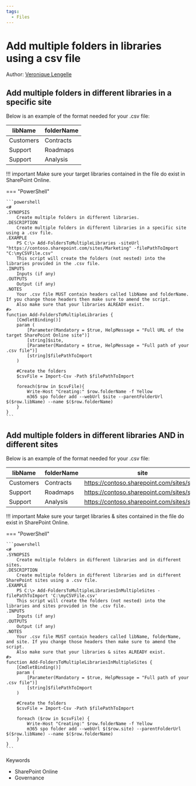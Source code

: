 ```yaml
---
tags:
  - Files
---
```


# Add multiple folders in libraries using a csv file

Author: [Veronique Lengelle](https://twitter.com/veronicageek)

## Add multiple folders in different libraries in a specific site

Below is an example of the format needed for your .csv file:

| libName | folderName |
| --------| ---------- |
| Customers | Contracts |
| Support | Roadmaps |
| Support | Analysis |

!!! important
    Make sure your target libraries contained in the file do exist in SharePoint Online.

=== "PowerShell"

    ```powershell
    <#
    .SYNOPSIS
        Create multiple folders in different libraries.
    .DESCRIPTION
        Create multiple folders in different libraries in a specific site using a .csv file.
    .EXAMPLE
        PS C:\> Add-FoldersToMultipleLibraries -siteUrl "https://contoso.sharepoint.com/sites/Marketing" -filePathToImport "C:\myCSVFile.csv"
        This script will create the folders (not nested) into the libraries provided in the .csv file.
    .INPUTS
        Inputs (if any)
    .OUTPUTS
        Output (if any)
    .NOTES
        Your .csv file MUST contain headers called libName and folderName. If you change those headers then make sure to amend the script.
        Also make sure that your libraries ALREADY exist.
    #>
    function Add-FoldersToMultipleLibraries {
        [CmdletBinding()]
        param (
            [Parameter(Mandatory = $true, HelpMessage = "Full URL of the target SharePoint Online site")]
            [string]$site,
            [Parameter(Mandatory = $true, HelpMessage = "Full path of your .csv file")]
            [string]$filePathToImport
        )
        
        #Create the folders
        $csvFile = Import-Csv -Path $filePathToImport
        
        foreach($row in $csvFile){
            Write-Host "Creating:" $row.folderName -f Yellow
            m365 spo folder add --webUrl $site --parentFolderUrl $($row.libName) --name $($row.folderName)
        }
    }
    ```

## Add multiple folders in different libraries AND in different sites

Below is an example of the format needed for your .csv file:

| libName | folderName | site |
| --------| ---------- | ---- |
| Customers | Contracts | https://contoso.sharepoint.com/sites/site1 |
| Support | Roadmaps |  https://contoso.sharepoint.com/sites/site2 |
| Support | Analysis | https://contoso.sharepoint.com/sites/site2 |

!!! important
    Make sure your target libraries & sites contained in the file do exist in SharePoint Online.

=== "PowerShell"

    ```powershell
    <#
    .SYNOPSIS
        Create multiple folders in different libraries and in different sites.
    .DESCRIPTION
        Create multiple folders in different libraries and in different SharePoint sites using a .csv file.
    .EXAMPLE
        PS C:\> Add-FoldersToMultipleLibrariesInMultipleSites -filePathToImport 'C:\myCSVFile.csv'
        This script will create the folders (not nested) into the libraries and sites provided in the .csv file.
    .INPUTS
        Inputs (if any)
    .OUTPUTS
        Output (if any)
    .NOTES
        Your .csv file MUST contain headers called libName, folderName, and site. If you change those headers then make sure to amend the script.
        Also make sure that your libraries & sites ALREADY exist.
    #>
    function Add-FoldersToMultipleLibrariesInMultipleSites {
        [CmdletBinding()]
        param (
            [Parameter(Mandatory = $true, HelpMessage = "Full path of your .csv file")]
            [string]$filePathToImport
        )
        
        #Create the folders
        $csvFile = Import-Csv -Path $filePathToImport
        
        foreach ($row in $csvFile) {
            Write-Host "Creating:" $row.folderName -f Yellow
            m365 spo folder add --webUrl $($row.site) --parentFolderUrl $($row.libName) --name $($row.folderName)
        }
    }
    ```

Keywords

- SharePoint Online
- Governance
